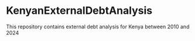 # KenyanExternalDebtAnalysis
This repository contains external debt analysis for Kenya between 2010 and 2024
